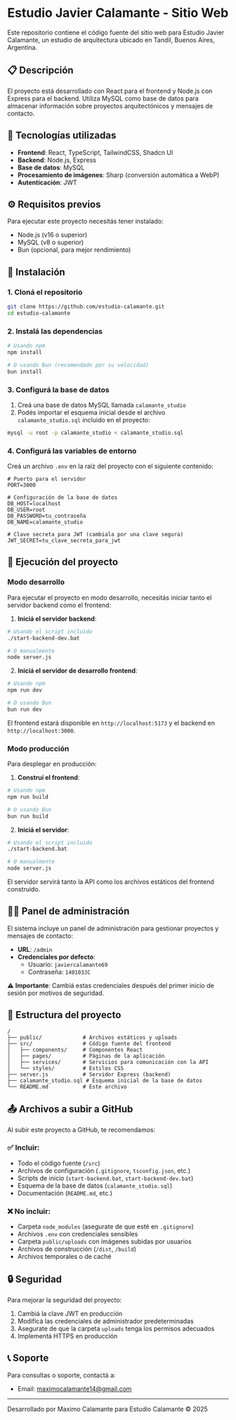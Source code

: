 # Estudio Javier Calamante - Sitio Web

Este repositorio contiene el código fuente del sitio web para Estudio Javier Calamante, un estudio de arquitectura ubicado en Tandil, Buenos Aires, Argentina.

## 📋 Descripción

El proyecto está desarrollado con React para el frontend y Node.js con Express para el backend. Utiliza MySQL como base de datos para almacenar información sobre proyectos arquitectónicos y mensajes de contacto.

## 🚀 Tecnologías utilizadas

- **Frontend**: React, TypeScript, TailwindCSS, Shadcn UI
- **Backend**: Node.js, Express
- **Base de datos**: MySQL
- **Procesamiento de imágenes**: Sharp (conversión automática a WebP)
- **Autenticación**: JWT

## ⚙️ Requisitos previos

Para ejecutar este proyecto necesitás tener instalado:

- Node.js (v16 o superior)
- MySQL (v8 o superior)
- Bun (opcional, para mejor rendimiento)

## 🔧 Instalación

### 1. Cloná el repositorio

```bash
git clone https://github.com/estudio-calamante.git
cd estudio-calamante
```

### 2. Instalá las dependencias

```bash
# Usando npm
npm install

# O usando Bun (recomendado por su velocidad)
bun install
```

### 3. Configurá la base de datos

1. Creá una base de datos MySQL llamada `calamante_studio`
2. Podés importar el esquema inicial desde el archivo `calamante_studio.sql` incluido en el proyecto:

```bash
mysql -u root -p calamante_studio < calamante_studio.sql
```

### 4. Configurá las variables de entorno

Creá un archivo `.env` en la raíz del proyecto con el siguiente contenido:

```
# Puerto para el servidor
PORT=3000

# Configuración de la base de datos
DB_HOST=localhost
DB_USER=root
DB_PASSWORD=tu_contraseña
DB_NAME=calamante_studio

# Clave secreta para JWT (cambiala por una clave segura)
JWT_SECRET=tu_clave_secreta_para_jwt
```

## 🚀 Ejecución del proyecto

### Modo desarrollo

Para ejecutar el proyecto en modo desarrollo, necesitás iniciar tanto el servidor backend como el frontend:

1. **Iniciá el servidor backend**:

```bash
# Usando el script incluido
./start-backend-dev.bat

# O manualmente
node server.js
```

2. **Iniciá el servidor de desarrollo frontend**:

```bash
# Usando npm
npm run dev

# O usando Bun
bun run dev
```

El frontend estará disponible en `http://localhost:5173` y el backend en `http://localhost:3000`.

### Modo producción

Para desplegar en producción:

1. **Construí el frontend**:

```bash
# Usando npm
npm run build

# O usando Bun
bun run build
```

2. **Iniciá el servidor**:

```bash
# Usando el script incluido
./start-backend.bat

# O manualmente
node server.js
```

El servidor servirá tanto la API como los archivos estáticos del frontend construido.

## 👨‍💻 Panel de administración

El sistema incluye un panel de administración para gestionar proyectos y mensajes de contacto:

- **URL**: `/admin`
- **Credenciales por defecto**:
  - Usuario: `javiercalamante69`
  - Contraseña: `140103JC`

⚠️ **Importante**: Cambiá estas credenciales después del primer inicio de sesión por motivos de seguridad.

## 📁 Estructura del proyecto

```
/
├── public/             # Archivos estáticos y uploads
├── src/                # Código fuente del frontend
│   ├── components/     # Componentes React
│   ├── pages/          # Páginas de la aplicación
│   ├── services/       # Servicios para comunicación con la API
│   └── styles/         # Estilos CSS
├── server.js           # Servidor Express (backend)
├── calamante_studio.sql # Esquema inicial de la base de datos
└── README.md           # Este archivo
```

## 📤 Archivos a subir a GitHub

Al subir este proyecto a GitHub, te recomendamos:

### ✅ Incluir:
- Todo el código fuente (`/src`)
- Archivos de configuración (`.gitignore`, `tsconfig.json`, etc.)
- Scripts de inicio (`start-backend.bat`, `start-backend-dev.bat`)
- Esquema de la base de datos (`calamante_studio.sql`)
- Documentación (`README.md`, etc.)

### ❌ No incluir:
- Carpeta `node_modules` (asegurate de que esté en `.gitignore`)
- Archivos `.env` con credenciales sensibles
- Carpeta `public/uploads` con imágenes subidas por usuarios
- Archivos de construcción (`/dist`, `/build`)
- Archivos temporales o de caché

## 🔒 Seguridad

Para mejorar la seguridad del proyecto:

1. Cambiá la clave JWT en producción
2. Modificá las credenciales de administrador predeterminadas
3. Asegurate de que la carpeta `uploads` tenga los permisos adecuados
4. Implementá HTTPS en producción

## 📞 Soporte

Para consultas o soporte, contactá a:
- Email: maximocalamante14@gmail.com

---

Desarrollado por Maximo Calamante para Estudio Calamante © 2025

